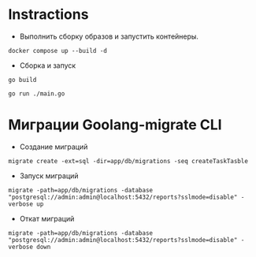 # Instractions

- Выполнить сборку образов и запустить контейнеры.
````
docker compose up --build -d

````
- Сборка и запуск
````
go build

go run ./main.go

````
# Миграции Goolang-migrate CLI

- Создание миграций
````
migrate create -ext=sql -dir=app/db/migrations -seq createTaskTasble
````
- Запуск миграций
````
migrate -path=app/db/migrations -database "postgresql://admin:admin@localhost:5432/reports?sslmode=disable" -verbose up
````
- Откат миграций
````
migrate -path=app/db/migrations -database "postgresql://admin:admin@localhost:5432/reports?sslmode=disable" -verbose down
````